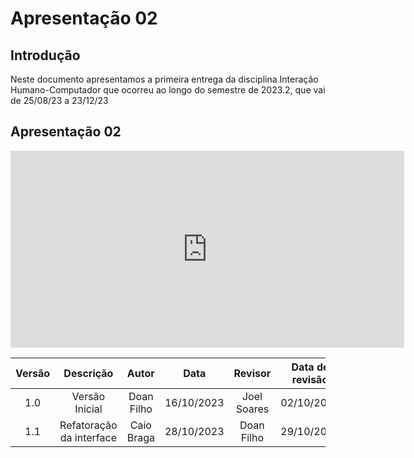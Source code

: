 # **Apresentação 02** 

## Introdução 
Neste documento apresentamos a primeira entrega da disciplina Interação Humano-Computador que ocorreu ao longo do semestre de 2023.2, que vai de 25/08/23 a 23/12/23



## **Apresentação 02**
<iframe width="630" height="315" src="https://www.youtube.com/embed/e6u5WfRGBVM?si=GgwjmSfQJ0lL1nHA" title="YouTube video player" frameborder="0" allow="accelerometer; autoplay; clipboard-write; encrypted-media; gyroscope; picture-in-picture; web-share" allowfullscreen></iframe>


| Versão |          Descrição              |     Autor      |      Data      |   Revisor     |    Data de revisão    |  
|:------:|:-------------------------------:|:--------------:|:--------------:|:-------------:|:---------------------:|
|  1.0   | Versão Inicial|   Doan Filho  |   16/10/2023   | Joel Soares |  02/10/2023  |
| 1.1    | Refatoração da interface  | Caio Braga | 28/10/2023 | Doan Filho  | 29/10/2023 |
